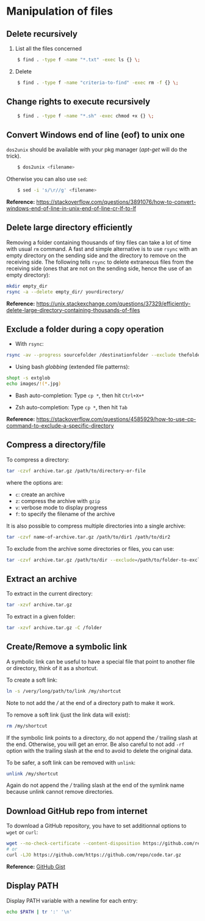# Manipulation of files

## Delete recursively 

1. List all the files concerned

```sh
    $ find . -type f -name "*.txt" -exec ls {} \;
```

2. Delete

```sh
    $ find . -type f -name "criteria-to-find" -exec rm -f {} \;
```


## Change rights to execute recursively

```sh
    $ find . -type f -name "*.sh" -exec chmod +x {} \;
```

## Convert Windows end of line (eof) to unix one

`dos2unix` should be available with your pkg manager (*apt-get* will do the trick).

```sh
    $ dos2unix <filename>
```

Otherwise you can also use `sed`:

```sh
    $ sed -i 's/\r//g' <filename>
```

**Reference:** https://stackoverflow.com/questions/3891076/how-to-convert-windows-end-of-line-in-unix-end-of-line-cr-lf-to-lf

## Delete large directory efficiently

Removing a folder containing thousands of tiny files can take a lot of time with usual `rm` command. 
A fast and simple alternative is to use `rsync` with an empty directory on the sending side and the directory to remove on the receiving side.
The following tells `rsync` to delete extraneous files from the receiving side (ones that are not on the sending side, hence the use of an empty directory):

```sh
mkdir empty_dir
rsync -a --delete empty_dir/ yourdirectory/
```

**Reference:** https://unix.stackexchange.com/questions/37329/efficiently-delete-large-directory-containing-thousands-of-files

## Exclude a folder during a copy operation

- With `rsync`:
```sh
rsync -av --progress sourcefolder /destinationfolder --exclude thefoldertoexclude
```

- Using bash *globbing* (extended file patterns):
```sh
shopt -s extglob
echo images/!(*.jpg)
```

- Bash auto-completion:
Type `cp *`, then hit `Ctrl+X+*`

- Zsh auto-completion:
Type `cp *`, then hit `Tab`

**Reference:** https://stackoverflow.com/questions/4585929/how-to-use-cp-command-to-exclude-a-specific-directory

## Compress a directory/file

To compress a directory:

```sh
tar -czvf archive.tar.gz /path/to/directory-or-file
```

where the options are:
- `c`: create an archive
- `z`: compress the archive with `gzip`
- `v`: verbose mode to display progress
- `f`: to specify the filename of the archive

It is also possible to compress multiple directories into a single archive:

```sh
tar -czvf name-of-archive.tar.gz /path/to/dir1 /path/to/dir2
```

To exclude from the archive some directories or files, you can use:

```sh
tar -czvf archive.tar.gz /path/to/dir --exclude=/path/to/folder-to-exclude
```

## Extract an archive

To extract in the current directory:

```sh
tar -xzvf archive.tar.gz
```

To extract in a given folder:

```sh
tar -xzvf archive.tar.gz -C /folder
```

## Create/Remove a symbolic link

A symbolic link can be useful to have a special file that point to another file or directory, think of it as a shortcut.

To create a soft link:

```sh
ln -s /very/long/path/to/link /my/shortcut
```

Note to not add the */* at the end of a directory path to make it work.

To remove a soft link (just the link data will exist):

```sh
rm /my/shortcut
```

If the symbolic link points to a directory, do not append the */* trailing slash at the end. Otherwise, you will get an error.
Be also careful to not add `-rf` option with the trailing slash at the end to avoid to delete the original data.

To be safer, a soft link can be removed with `unlink`:

```sh
unlink /my/shortcut
```

Again do not append the */* trailing slash at the end of the symlink name because unlink cannot remove directories.

## Download GitHub repo from internet

To download a GitHub repository, you have to set additionnal options to `wget` or `curl`:

```sh
wget --no-check-certificate --content-disposition https://github.com/repo/code.tar.gz
# or
curl -LJO https://github.com/https://github.com/repo/code.tar.gz
```

**Reference:** [GitHub Gist](https://gist.github.com/jwebcat/5122366)

## Display PATH

Display PATH variable with a newline for each entry:

```sh
echo $PATH | tr ':' '\n'
```